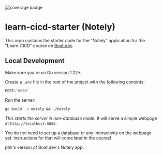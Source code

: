 
![coverage badge](https://github.com/HemanthKumarPavuluri/learn-cicd-starter/actions/workflows/ci.yml/badge.svg?branch=main)
# learn-cicd-starter (Notely)



This repo contains the starter code for the "Notely" application for the "Learn CICD" course on [Boot.dev](https://boot.dev).

## Local Development

Make sure you're on Go version 1.22+.

Create a `.env` file in the root of the project with the following contents:

```bash
PORT="8080"
```

Run the server:

```bash
go build -o notely && ./notely
```

*This starts the server in non-database mode.* It will serve a simple webpage at `http://localhost:8080`.

You do *not* need to set up a database or any interactivity on the webpage yet. Instructions for that will come later in the course!

phk's version of Boot.dev's Notely app.
